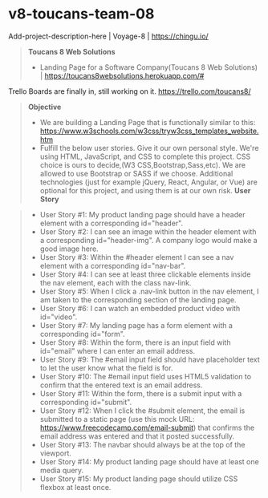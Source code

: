 # v8-toucans-team-08
Add-project-description-here | Voyage-8 | https://chingu.io/

> **Toucans 8 Web Solutions**
> - Landing Page for a Software Company(Toucans 8 Web Solutions) | https://toucans8websolutions.herokuapp.com/#

Trello Boards are finally in, still working on it.
https://trello.com/toucans8/


> **Objective**
> - We are building a Landing Page that is functionally similar to this: https://www.w3schools.com/w3css/tryw3css_templates_website.htm
> - Fulfill the below user stories. Give it our own personal style.
We're using HTML, JavaScript, and CSS to complete this project. CSS  choice is ours to decide,(W3 CSS,Bootstrap,Sass,etc). We are allowed to use Bootstrap or SASS if we choose. Additional technologies (just for example jQuery, React, Angular, or Vue) are optional for this project, and using them is at our own risk. 
> **User Story**

> - User Story #1: My product landing page should have a header element with a corresponding id="header".
> - User Story #2: I can see an image within the header element with a corresponding id="header-img". A company logo would make a good image here.
> - User Story #3: Within the #header element I can see a nav element with a corresponding id="nav-bar".
> - User Story #4: I can see at least three clickable elements inside the nav element, each with the class nav-link.
> - User Story #5: When I click a .nav-link button in the nav element, I am taken to the corresponding section of the landing page.
> - User Story #6: I can watch an embedded product video with id="video".
> - User Story #7: My landing page has a form element with a corresponding id="form".
> - User Story #8: Within the form, there is an input field with id="email" where I can enter an email address.
> - User Story #9: The #email input field should have placeholder text to let the user know what the field is for.
> - User Story #10: The #email input field uses HTML5 validation to confirm that the entered text is an email address.
> - User Story #11: Within the form, there is a submit input with a corresponding id="submit".
> - User Story #12: When I click the #submit element, the email is submitted to a static page (use this mock URL: https://www.freecodecamp.com/email-submit) that confirms the email address was entered and that it posted successfully.
> - User Story #13: The navbar should always be at the top of the viewport.
> - User Story #14: My product landing page should have at least one media query.
> - User Story #15: My product landing page should utilize CSS flexbox at least once.

